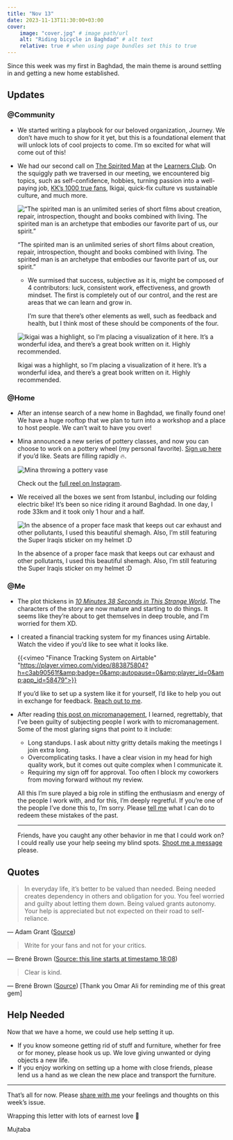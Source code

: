 ```yaml
---
title: "Nov 13"
date: 2023-11-13T11:30:00+03:00
cover:
    image: "cover.jpg" # image path/url
    alt: "Riding bicycle in Baghdad" # alt text
    relative: true # when using page bundles set this to true
---
```

Since this week was my first in Baghdad, the main theme is around settling in and getting a new home established.

## Updates

### @Community

- We started writing a playbook for our beloved organization, Journey. We don’t have much to show for it yet, but this is a foundational element that will unlock lots of cool projects to come. I’m so excited for what will come out of this!
- We had our second call on [The Spirited Man](https://mujz.notion.site/The-Spirited-Man-41da3435b6914a22958f7b5848926306?pvs=74) at the [Learners Club](/p/lll). On the squiggly path we traversed in our meeting, we encountered big topics, such as self-confidence, hobbies, turning passion into a well-paying job, [KK’s 1000 true fans](https://kk.org/thetechnium/1000-true-fans/), Ikigai, quick-fix culture vs sustainable culture, and much more.

    ![“The spirited man is an unlimited series of short films about creation, repair, introspection, thought and books combined with living. The spirited man is an archetype that embodies our favorite part of us, our spirit.”](1.png)

    “The spirited man is an unlimited series of short films about creation, repair, introspection, thought and books combined with living. The spirited man is an archetype that embodies our favorite part of us, our spirit.”

    - We surmised that success, subjective as it is, might be composed of 4 contributors: luck, consistent work, effectiveness, and growth mindset. The first is completely out of our control, and the rest are areas that we can learn and grow in.

        I’m sure that there’s other elements as well, such as feedback and health, but I think most of these should be components of the four.


    ![Ikigai was a highlight, so I’m placing a visualization of it here. It’s a wonderful idea, and there’s a great book written on it. Highly recommended.](2.png)

    Ikigai was a highlight, so I’m placing a visualization of it here. It’s a wonderful idea, and there’s a great book written on it. Highly recommended.


### @Home

- After an intense search of a new home in Baghdad, we finally found one! We have a huge rooftop that we plan to turn into a workshop and a place to host people. We can’t wait to have you over!
- Mina announced a new series of pottery classes, and now you can choose to work on a pottery wheel (my personal favorite). [Sign up here](https://hamdiya.co/en/workshops) if you’d like. Seats are filling rapidly 🔥.

    ![Mina throwing a pottery vase](3.jpg)

    Check out the [full reel on Instagram](https://www.instagram.com/p/CzZO6svqqU2/).

- We received all the boxes we sent from Istanbul, including our folding electric bike! It’s been so nice riding it around Baghdad. In one day, I rode 33km and it took only 1 hour and a half.

    ![In the absence of a proper face mask that keeps out car exhaust and other pollutants, I used this beautiful shemagh. Also, I’m still featuring the Super Iraqis sticker on my helmet :D](4.jpg)

    In the absence of a proper face mask that keeps out car exhaust and other pollutants, I used this beautiful shemagh. Also, I’m still featuring the Super Iraqis sticker on my helmet :D


### @Me

- The plot thickens in *[10 Minutes 38 Seconds in This Strange World](https://www.goodreads.com/book/show/43706466-10-minutes-38-seconds-in-this-strange-world)***.** The characters of the story are now mature and starting to do things. It seems like they’re about to get themselves in deep trouble, and I’m worried for them XD.
- I created a financial tracking system for my finances using Airtable. Watch the video if you’d like to see what it looks like.

    {{<vimeo "Finance Tracking System on Airtable" "https://player.vimeo.com/video/883875804?h=c3ab90561f&amp;badge=0&amp;autopause=0&amp;player_id=0&amp;app_id=58479">}}

    If you’d like to set up a system like it for yourself, I’d like to help you out in exchange for feedback. [Reach out to me](https://t.me/mujzuh).

- After reading [this post on micromanagement](https://www.breathehr.com/en-gb/blog/topic/health-and-wellbeing/8-signs-youre-dealing-with-a-micro-manager-and-how-to-manage-them), I learned, regrettably, that I’ve been guilty of subjecting people I work with to micromanagement. Some of the most glaring signs that point to it include:
    - Long standups. I ask about nitty gritty details making the meetings I join extra long.
    - Overcomplicating tasks. I have a clear vision in my head for high quality work, but it comes out quite complex when I communicate it.
    - Requiring my sign off for approval. Too often I block my coworkers from moving forward without my review.

    All this I’m sure played a big role in stifling the enthusiasm and energy of the people I work with, and for this, I’m deeply regretful. If you’re one of the people I’ve done this to, I’m sorry. Please [tell me](https://t.me/mujzuh) what I can do to redeem these mistakes of the past.

    ---

    Friends, have you caught any other behavior in me that I could work on? I could really use your help seeing my blind spots. [Shoot me a message](https://t.me/mujzuh) please.


## Quotes

> In everyday life, it’s better to be valued than needed.
Being needed creates dependency in others and obligation for you. You feel worried and guilty about letting them down.
Being valued grants autonomy. Your help is appreciated but not expected on their road to self-reliance.
>

— Adam Grant ([Source](https://twitter.com/AdamMGrant/status/1707031059957735919))

> Write for your fans and not for your critics.
>

— Brené Brown ([Source: this line starts at timestamp 18:08](https://beingboss.club/podcast/podcast-episode-42-brene-brown-being-boss))

> Clear is kind.
>

— Brené Brown ([Source](https://brenebrown.com/articles/2018/10/15/clear-is-kind-unclear-is-unkind/)) [Thank you Omar Ali for reminding me of this great gem]

## Help Needed

Now that we have a home, we could use help setting it up.

- If you know someone getting rid of stuff and furniture, whether for free or for money, please hook us up. We love giving unwanted or dying objects a new life.
- If you enjoy working on setting up a home with close friends, please lend us a hand as we clean the new place and transport the furniture.

---

That’s all for now. Please [share with me](https://t.me/mujzuh) your feelings and thoughts on this week’s issue.

Wrapping this letter with lots of earnest love 💌

Mujtaba
